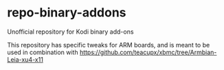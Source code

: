 # repo-binary-addons
Unofficial repository for Kodi binary add-ons

This repository has specific tweaks for ARM boards, and is meant to be used in combination with https://github.com/teacupx/xbmc/tree/Armbian-Leia-xu4-x11
